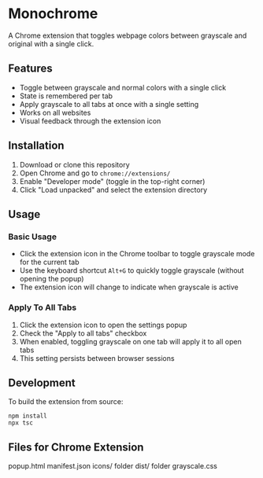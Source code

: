 # Monochrome

A Chrome extension that toggles webpage colors between grayscale and original with a single click.

## Features

- Toggle between grayscale and normal colors with a single click
- State is remembered per tab
- Apply grayscale to all tabs at once with a single setting
- Works on all websites
- Visual feedback through the extension icon

## Installation

1. Download or clone this repository
2. Open Chrome and go to `chrome://extensions/`
3. Enable "Developer mode" (toggle in the top-right corner)
4. Click "Load unpacked" and select the extension directory

## Usage

### Basic Usage

- Click the extension icon in the Chrome toolbar to toggle grayscale mode for the current tab
- Use the keyboard shortcut `Alt+G` to quickly toggle grayscale (without opening the popup)
- The extension icon will change to indicate when grayscale is active

### Apply To All Tabs

1. Click the extension icon to open the settings popup
2. Check the "Apply to all tabs" checkbox
3. When enabled, toggling grayscale on one tab will apply it to all open tabs
4. This setting persists between browser sessions

## Development

To build the extension from source:

```
npm install
npx tsc
```

## Files for Chrome Extension
popup.html
manifest.json
icons/ folder
dist/ folder
grayscale.css